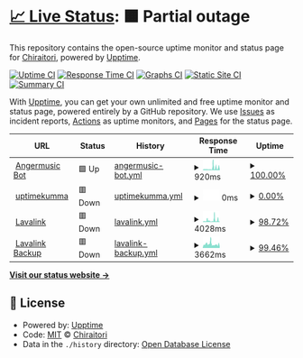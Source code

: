 # [📈 Live Status](https://tathaha.github.io): <!--live status--> **🟧 Partial outage**

This repository contains the open-source uptime monitor and status page for [Chiraitori](https://tathaha.github.io), powered by [Upptime](https://github.com/upptime/upptime).

[![Uptime CI](https://github.com/tathaha/uptimes/workflows/Uptime%20CI/badge.svg)](https://github.com/tathaha/uptimes/actions?query=workflow%3A%22Uptime+CI%22)
[![Response Time CI](https://github.com/tathaha/uptimes/workflows/Response%20Time%20CI/badge.svg)](https://github.com/tathaha/uptimes/actions?query=workflow%3A%22Response+Time+CI%22)
[![Graphs CI](https://github.com/tathaha/uptimes/workflows/Graphs%20CI/badge.svg)](https://github.com/tathaha/uptimes/actions?query=workflow%3A%22Graphs+CI%22)
[![Static Site CI](https://github.com/tathaha/uptimes/workflows/Static%20Site%20CI/badge.svg)](https://github.com/tathaha/uptimes/actions?query=workflow%3A%22Static+Site+CI%22)
[![Summary CI](https://github.com/tathaha/uptimes/workflows/Summary%20CI/badge.svg)](https://github.com/tathaha/uptimes/actions?query=workflow%3A%22Summary+CI%22)

With [Upptime](https://upptime.js.org), you can get your own unlimited and free uptime monitor and status page, powered entirely by a GitHub repository. We use [Issues](https://github.com/tathaha/uptimes/issues) as incident reports, [Actions](https://github.com/tathaha/uptimes/actions) as uptime monitors, and [Pages](https://tathaha.github.io) for the status page.

<!--start: status pages-->
<!-- This summary is generated by Upptime (https://github.com/upptime/upptime) -->
<!-- Do not edit this manually, your changes will be overwritten -->
<!-- prettier-ignore -->
| URL | Status | History | Response Time | Uptime |
| --- | ------ | ------- | ------------- | ------ |
| <img alt="" src="https://icons.duckduckgo.com/ip3/www.angermusic.ga.ico" height="13"> [Angermusic Bot](https://www.angermusic.ga) | 🟩 Up | [angermusic-bot.yml](https://github.com/tathaha/bruhuptime/commits/HEAD/history/angermusic-bot.yml) | <details><summary><img alt="Response time graph" src="./graphs/angermusic-bot/response-time-week.png" height="20"> 920ms</summary><br><a href="https://tathaha.github.io/history/angermusic-bot"><img alt="Response time 2328" src="https://img.shields.io/endpoint?url=https%3A%2F%2Fraw.githubusercontent.com%2Ftathaha%2Fbruhuptime%2FHEAD%2Fapi%2Fangermusic-bot%2Fresponse-time.json"></a><br><a href="https://tathaha.github.io/history/angermusic-bot"><img alt="24-hour response time 900" src="https://img.shields.io/endpoint?url=https%3A%2F%2Fraw.githubusercontent.com%2Ftathaha%2Fbruhuptime%2FHEAD%2Fapi%2Fangermusic-bot%2Fresponse-time-day.json"></a><br><a href="https://tathaha.github.io/history/angermusic-bot"><img alt="7-day response time 920" src="https://img.shields.io/endpoint?url=https%3A%2F%2Fraw.githubusercontent.com%2Ftathaha%2Fbruhuptime%2FHEAD%2Fapi%2Fangermusic-bot%2Fresponse-time-week.json"></a><br><a href="https://tathaha.github.io/history/angermusic-bot"><img alt="30-day response time 1037" src="https://img.shields.io/endpoint?url=https%3A%2F%2Fraw.githubusercontent.com%2Ftathaha%2Fbruhuptime%2FHEAD%2Fapi%2Fangermusic-bot%2Fresponse-time-month.json"></a><br><a href="https://tathaha.github.io/history/angermusic-bot"><img alt="1-year response time 2328" src="https://img.shields.io/endpoint?url=https%3A%2F%2Fraw.githubusercontent.com%2Ftathaha%2Fbruhuptime%2FHEAD%2Fapi%2Fangermusic-bot%2Fresponse-time-year.json"></a></details> | <details><summary><a href="https://tathaha.github.io/history/angermusic-bot">100.00%</a></summary><a href="https://tathaha.github.io/history/angermusic-bot"><img alt="All-time uptime 95.12%" src="https://img.shields.io/endpoint?url=https%3A%2F%2Fraw.githubusercontent.com%2Ftathaha%2Fbruhuptime%2FHEAD%2Fapi%2Fangermusic-bot%2Fuptime.json"></a><br><a href="https://tathaha.github.io/history/angermusic-bot"><img alt="24-hour uptime 100.00%" src="https://img.shields.io/endpoint?url=https%3A%2F%2Fraw.githubusercontent.com%2Ftathaha%2Fbruhuptime%2FHEAD%2Fapi%2Fangermusic-bot%2Fuptime-day.json"></a><br><a href="https://tathaha.github.io/history/angermusic-bot"><img alt="7-day uptime 100.00%" src="https://img.shields.io/endpoint?url=https%3A%2F%2Fraw.githubusercontent.com%2Ftathaha%2Fbruhuptime%2FHEAD%2Fapi%2Fangermusic-bot%2Fuptime-week.json"></a><br><a href="https://tathaha.github.io/history/angermusic-bot"><img alt="30-day uptime 100.00%" src="https://img.shields.io/endpoint?url=https%3A%2F%2Fraw.githubusercontent.com%2Ftathaha%2Fbruhuptime%2FHEAD%2Fapi%2Fangermusic-bot%2Fuptime-month.json"></a><br><a href="https://tathaha.github.io/history/angermusic-bot"><img alt="1-year uptime 95.12%" src="https://img.shields.io/endpoint?url=https%3A%2F%2Fraw.githubusercontent.com%2Ftathaha%2Fbruhuptime%2FHEAD%2Fapi%2Fangermusic-bot%2Fuptime-year.json"></a></details>
| <img alt="" src="https://icons.duckduckgo.com/ip3/second.animeuptime.ml.ico" height="13"> [uptimekumma](https://second.animeuptime.ml) | 🟥 Down | [uptimekumma.yml](https://github.com/tathaha/bruhuptime/commits/HEAD/history/uptimekumma.yml) | <details><summary><img alt="Response time graph" src="./graphs/uptimekumma/response-time-week.png" height="20"> 0ms</summary><br><a href="https://tathaha.github.io/history/uptimekumma"><img alt="Response time 713" src="https://img.shields.io/endpoint?url=https%3A%2F%2Fraw.githubusercontent.com%2Ftathaha%2Fbruhuptime%2FHEAD%2Fapi%2Fuptimekumma%2Fresponse-time.json"></a><br><a href="https://tathaha.github.io/history/uptimekumma"><img alt="24-hour response time 0" src="https://img.shields.io/endpoint?url=https%3A%2F%2Fraw.githubusercontent.com%2Ftathaha%2Fbruhuptime%2FHEAD%2Fapi%2Fuptimekumma%2Fresponse-time-day.json"></a><br><a href="https://tathaha.github.io/history/uptimekumma"><img alt="7-day response time 0" src="https://img.shields.io/endpoint?url=https%3A%2F%2Fraw.githubusercontent.com%2Ftathaha%2Fbruhuptime%2FHEAD%2Fapi%2Fuptimekumma%2Fresponse-time-week.json"></a><br><a href="https://tathaha.github.io/history/uptimekumma"><img alt="30-day response time 0" src="https://img.shields.io/endpoint?url=https%3A%2F%2Fraw.githubusercontent.com%2Ftathaha%2Fbruhuptime%2FHEAD%2Fapi%2Fuptimekumma%2Fresponse-time-month.json"></a><br><a href="https://tathaha.github.io/history/uptimekumma"><img alt="1-year response time 713" src="https://img.shields.io/endpoint?url=https%3A%2F%2Fraw.githubusercontent.com%2Ftathaha%2Fbruhuptime%2FHEAD%2Fapi%2Fuptimekumma%2Fresponse-time-year.json"></a></details> | <details><summary><a href="https://tathaha.github.io/history/uptimekumma">0.00%</a></summary><a href="https://tathaha.github.io/history/uptimekumma"><img alt="All-time uptime 14.09%" src="https://img.shields.io/endpoint?url=https%3A%2F%2Fraw.githubusercontent.com%2Ftathaha%2Fbruhuptime%2FHEAD%2Fapi%2Fuptimekumma%2Fuptime.json"></a><br><a href="https://tathaha.github.io/history/uptimekumma"><img alt="24-hour uptime 0.00%" src="https://img.shields.io/endpoint?url=https%3A%2F%2Fraw.githubusercontent.com%2Ftathaha%2Fbruhuptime%2FHEAD%2Fapi%2Fuptimekumma%2Fuptime-day.json"></a><br><a href="https://tathaha.github.io/history/uptimekumma"><img alt="7-day uptime 0.00%" src="https://img.shields.io/endpoint?url=https%3A%2F%2Fraw.githubusercontent.com%2Ftathaha%2Fbruhuptime%2FHEAD%2Fapi%2Fuptimekumma%2Fuptime-week.json"></a><br><a href="https://tathaha.github.io/history/uptimekumma"><img alt="30-day uptime 0.00%" src="https://img.shields.io/endpoint?url=https%3A%2F%2Fraw.githubusercontent.com%2Ftathaha%2Fbruhuptime%2FHEAD%2Fapi%2Fuptimekumma%2Fuptime-month.json"></a><br><a href="https://tathaha.github.io/history/uptimekumma"><img alt="1-year uptime 14.09%" src="https://img.shields.io/endpoint?url=https%3A%2F%2Fraw.githubusercontent.com%2Ftathaha%2Fbruhuptime%2FHEAD%2Fapi%2Fuptimekumma%2Fuptime-year.json"></a></details>
| <img alt="" src="https://icons.duckduckgo.com/ip3/lava.chirailava.tk.ico" height="13"> [Lavalink](https://lava.chirailava.tk/metrics) | 🟥 Down | [lavalink.yml](https://github.com/tathaha/bruhuptime/commits/HEAD/history/lavalink.yml) | <details><summary><img alt="Response time graph" src="./graphs/lavalink/response-time-week.png" height="20"> 4028ms</summary><br><a href="https://tathaha.github.io/history/lavalink"><img alt="Response time 2237" src="https://img.shields.io/endpoint?url=https%3A%2F%2Fraw.githubusercontent.com%2Ftathaha%2Fbruhuptime%2FHEAD%2Fapi%2Flavalink%2Fresponse-time.json"></a><br><a href="https://tathaha.github.io/history/lavalink"><img alt="24-hour response time 6827" src="https://img.shields.io/endpoint?url=https%3A%2F%2Fraw.githubusercontent.com%2Ftathaha%2Fbruhuptime%2FHEAD%2Fapi%2Flavalink%2Fresponse-time-day.json"></a><br><a href="https://tathaha.github.io/history/lavalink"><img alt="7-day response time 4028" src="https://img.shields.io/endpoint?url=https%3A%2F%2Fraw.githubusercontent.com%2Ftathaha%2Fbruhuptime%2FHEAD%2Fapi%2Flavalink%2Fresponse-time-week.json"></a><br><a href="https://tathaha.github.io/history/lavalink"><img alt="30-day response time 2479" src="https://img.shields.io/endpoint?url=https%3A%2F%2Fraw.githubusercontent.com%2Ftathaha%2Fbruhuptime%2FHEAD%2Fapi%2Flavalink%2Fresponse-time-month.json"></a><br><a href="https://tathaha.github.io/history/lavalink"><img alt="1-year response time 2237" src="https://img.shields.io/endpoint?url=https%3A%2F%2Fraw.githubusercontent.com%2Ftathaha%2Fbruhuptime%2FHEAD%2Fapi%2Flavalink%2Fresponse-time-year.json"></a></details> | <details><summary><a href="https://tathaha.github.io/history/lavalink">98.72%</a></summary><a href="https://tathaha.github.io/history/lavalink"><img alt="All-time uptime 97.34%" src="https://img.shields.io/endpoint?url=https%3A%2F%2Fraw.githubusercontent.com%2Ftathaha%2Fbruhuptime%2FHEAD%2Fapi%2Flavalink%2Fuptime.json"></a><br><a href="https://tathaha.github.io/history/lavalink"><img alt="24-hour uptime 95.71%" src="https://img.shields.io/endpoint?url=https%3A%2F%2Fraw.githubusercontent.com%2Ftathaha%2Fbruhuptime%2FHEAD%2Fapi%2Flavalink%2Fuptime-day.json"></a><br><a href="https://tathaha.github.io/history/lavalink"><img alt="7-day uptime 98.72%" src="https://img.shields.io/endpoint?url=https%3A%2F%2Fraw.githubusercontent.com%2Ftathaha%2Fbruhuptime%2FHEAD%2Fapi%2Flavalink%2Fuptime-week.json"></a><br><a href="https://tathaha.github.io/history/lavalink"><img alt="30-day uptime 99.53%" src="https://img.shields.io/endpoint?url=https%3A%2F%2Fraw.githubusercontent.com%2Ftathaha%2Fbruhuptime%2FHEAD%2Fapi%2Flavalink%2Fuptime-month.json"></a><br><a href="https://tathaha.github.io/history/lavalink"><img alt="1-year uptime 97.34%" src="https://img.shields.io/endpoint?url=https%3A%2F%2Fraw.githubusercontent.com%2Ftathaha%2Fbruhuptime%2FHEAD%2Fapi%2Flavalink%2Fuptime-year.json"></a></details>
| <img alt="" src="https://icons.duckduckgo.com/ip3/lava2.chirailava.tk.ico" height="13"> [Lavalink Backup](https://lava2.chirailava.tk/metrics) | 🟥 Down | [lavalink-backup.yml](https://github.com/tathaha/bruhuptime/commits/HEAD/history/lavalink-backup.yml) | <details><summary><img alt="Response time graph" src="./graphs/lavalink-backup/response-time-week.png" height="20"> 3662ms</summary><br><a href="https://tathaha.github.io/history/lavalink-backup"><img alt="Response time 2448" src="https://img.shields.io/endpoint?url=https%3A%2F%2Fraw.githubusercontent.com%2Ftathaha%2Fbruhuptime%2FHEAD%2Fapi%2Flavalink-backup%2Fresponse-time.json"></a><br><a href="https://tathaha.github.io/history/lavalink-backup"><img alt="24-hour response time 5923" src="https://img.shields.io/endpoint?url=https%3A%2F%2Fraw.githubusercontent.com%2Ftathaha%2Fbruhuptime%2FHEAD%2Fapi%2Flavalink-backup%2Fresponse-time-day.json"></a><br><a href="https://tathaha.github.io/history/lavalink-backup"><img alt="7-day response time 3662" src="https://img.shields.io/endpoint?url=https%3A%2F%2Fraw.githubusercontent.com%2Ftathaha%2Fbruhuptime%2FHEAD%2Fapi%2Flavalink-backup%2Fresponse-time-week.json"></a><br><a href="https://tathaha.github.io/history/lavalink-backup"><img alt="30-day response time 2278" src="https://img.shields.io/endpoint?url=https%3A%2F%2Fraw.githubusercontent.com%2Ftathaha%2Fbruhuptime%2FHEAD%2Fapi%2Flavalink-backup%2Fresponse-time-month.json"></a><br><a href="https://tathaha.github.io/history/lavalink-backup"><img alt="1-year response time 2448" src="https://img.shields.io/endpoint?url=https%3A%2F%2Fraw.githubusercontent.com%2Ftathaha%2Fbruhuptime%2FHEAD%2Fapi%2Flavalink-backup%2Fresponse-time-year.json"></a></details> | <details><summary><a href="https://tathaha.github.io/history/lavalink-backup">99.46%</a></summary><a href="https://tathaha.github.io/history/lavalink-backup"><img alt="All-time uptime 97.73%" src="https://img.shields.io/endpoint?url=https%3A%2F%2Fraw.githubusercontent.com%2Ftathaha%2Fbruhuptime%2FHEAD%2Fapi%2Flavalink-backup%2Fuptime.json"></a><br><a href="https://tathaha.github.io/history/lavalink-backup"><img alt="24-hour uptime 98.68%" src="https://img.shields.io/endpoint?url=https%3A%2F%2Fraw.githubusercontent.com%2Ftathaha%2Fbruhuptime%2FHEAD%2Fapi%2Flavalink-backup%2Fuptime-day.json"></a><br><a href="https://tathaha.github.io/history/lavalink-backup"><img alt="7-day uptime 99.46%" src="https://img.shields.io/endpoint?url=https%3A%2F%2Fraw.githubusercontent.com%2Ftathaha%2Fbruhuptime%2FHEAD%2Fapi%2Flavalink-backup%2Fuptime-week.json"></a><br><a href="https://tathaha.github.io/history/lavalink-backup"><img alt="30-day uptime 99.71%" src="https://img.shields.io/endpoint?url=https%3A%2F%2Fraw.githubusercontent.com%2Ftathaha%2Fbruhuptime%2FHEAD%2Fapi%2Flavalink-backup%2Fuptime-month.json"></a><br><a href="https://tathaha.github.io/history/lavalink-backup"><img alt="1-year uptime 97.73%" src="https://img.shields.io/endpoint?url=https%3A%2F%2Fraw.githubusercontent.com%2Ftathaha%2Fbruhuptime%2FHEAD%2Fapi%2Flavalink-backup%2Fuptime-year.json"></a></details>

<!--end: status pages-->

[**Visit our status website →**](https://tathaha.github.io)

## 📄 License

- Powered by: [Upptime](https://github.com/upptime/upptime)
- Code: [MIT](./LICENSE) © [Chiraitori](https://tathaha.github.io)
- Data in the `./history` directory: [Open Database License](https://opendatacommons.org/licenses/odbl/1-0/)
